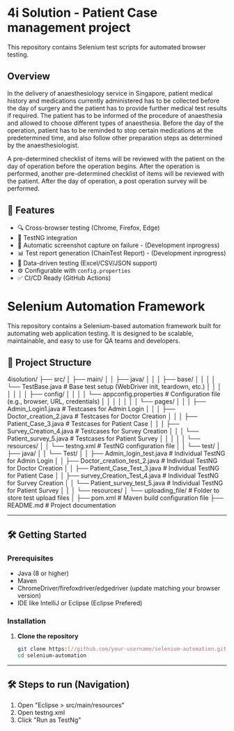 # 4i Solution - Patient Case management project

This repository contains Selenium test scripts for automated browser testing.

## Overview

In the delivery of anaesthesiology service in Singapore, patient medical history and medications currently administered has to be collected before the day of surgery and the patient has to provide further medical test results if required. The patient has to be informed of the procedure of anaesthesia and allowed to choose different types of anaesthesia. Before the day of the operation, patient has to be reminded to stop certain medications at the predetermined time, and also follow other preparation steps as determined by the anaesthesiologist.  

 

A pre-determined checklist of items will be reviewed with the patient on the day of operation before the operation begins. After the operation is performed, another pre-determined checklist of items will be reviewed with the patient. After the day of operation, a post operation survey will be performed. 

## 🚀 Features

- 🔍 Cross-browser testing (Chrome, Firefox, Edge)
- 🧪 TestNG integration
- 📸 Automatic screenshot capture on failure - (Development inprogress)
- 📊 Test report generation (ChainTest Report) - (Development inprogress)
- 🔁 Data-driven testing (Excel/CSV/JSON support)
- ⚙️ Configurable with `config.properties`
- ✅ CI/CD Ready (GitHub Actions)

# Selenium Automation Framework

This repository contains a Selenium-based automation framework built for automating web application testing. It is designed to be scalable, maintainable, and easy to use for QA teams and developers.


## 📁 Project Structure

4isolution/
├── src/
│   ├── main/
│   │   ├── java/
│   │   │   ├── base/
│   │   │   │   └── TestBase.java               # Base test setup (WebDriver init, teardown, etc.)
│   │   │   │
│   │   │   ├── config/
│   │   │   │   └── appconfig.properties        # Configuration file (e.g., browser, URL, credentials)
│   │   │   │
│   │   │   └── pages/
│   │   │       ├── Admin_Login1.java           # Testcases for Admin Login
│   │   │       ├── Doctor_creation_2.java      # Testcases for Doctor Creation
│   │   │       ├── Patient_Case_3.java         # Testcases for Patient Case
│   │   │       ├── Survey_Creation_4.java      # Testcases for Survey Creation
│   │   │       └── Patient_survey_5.java       # Testcases for Patient Survey
│   │   │
│   │   └── resources/
│   │       └── testng.xml                      # TestNG configuration file
│
│   └── test/
│       ├── java/
│       │   └── Test/
│       │       ├── Admin_login_test.java               # Individual TestNG for Admin Login
│       │       ├── Doctor_creation_test_2.java         # Individual TestNG for Doctor Creation
│       │       ├── Patient_Case_Test_3.java            # Individual TestNG for Patient Case
│       │       ├── survey_Creation_Test_4.java         # Individual TestNG for Survey Creation
│       │       └── Patient_survey_test_5.java          # Individual TestNG for Patient Survey
│       │
│       └── resources/
│           └── uploading_file/                         # Folder to store test upload files
│
├── pom.xml                       # Maven build configuration file
├── README.md                     # Project documentation

---

## 🛠️ Getting Started

### Prerequisites

- Java (8 or higher)
- Maven
- ChromeDriver/firefoxdriver/edgedriver (update matching your browser version)
- IDE like IntelliJ or Eclipse (Eclipse Prefered)

### Installation

1. **Clone the repository**
   ```bash
   git clone https:[//github.com/your-username/selenium-automation.git](https://github.com/Wilson1998180/4iautomation.git)
   cd selenium-automation

---

## 🛠️ Steps to run (Navigation)

1. Open "Eclipse > src/main/resources" 
2. Open testng.xml
3. Click "Run as TestNg" 



